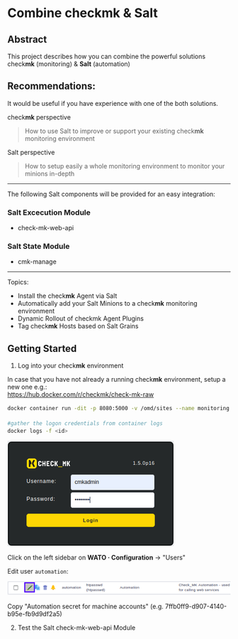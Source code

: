 # Combine check**mk** & Salt 

## Abstract
This project describes how you can combine the powerful solutions check**mk** (monitoring) & **Salt** (automation)

## Recommendations:
It would be useful if you have experience with one of the both solutions.

check**mk** perspective
> How to use Salt to improve or support your existing check**mk** monitoring environment

Salt perspective
>How to setup easily a whole monitoring environment to monitor your minions in-depth

---

The following Salt components will be provided for an easy integration:

### Salt Excecution Module
- check-mk-web-api

### Salt State Module
- cmk-manage

---
Topics:
- Install the check**mk** Agent via Salt
- Automatically add your Salt Minions to a check**mk** monitoring environment
- Dynamic Rollout of checkmk Agent Plugins
- Tag check**mk** Hosts based on Salt Grains


## Getting Started

1. Log into your check**mk** environment

In case that you have not already a running check**mk** environment, setup a new one e.g.:   
https://hub.docker.com/r/checkmk/check-mk-raw

```bash
docker container run -dit -p 8080:5000 -v /omd/sites --name monitoring -v /etc/localtime:/etc/localtime --restart always checkmk/check-mk-raw:1.5.0-latest

#gather the logon credentials from container logs
docker logs -f <id>
```

![checkmk logon](/doc/images/cmk-logon.png)

Click on the left sidebar on **WATO · Configuration** ->  "Users"

Edit user `automation`:

![checkmk automation user](/doc/images/cmk-automation-user.png)

Copy "Automation secret for machine accounts" (e.g. 7ffb0ff9-d907-4140-b95e-fb9d9df2a5)

2. Test the Salt check-mk-web-api Module

```bash




